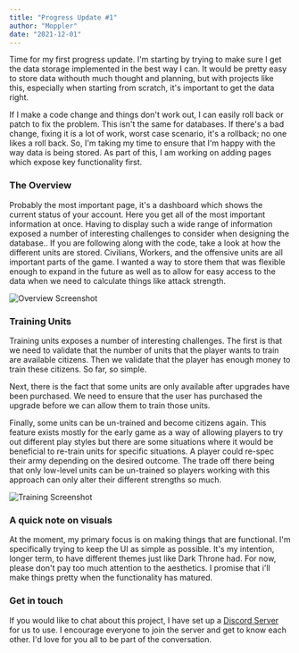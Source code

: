```yaml
---
title: "Progress Update #1"
author: "Moppler"
date: "2021-12-01"
---
```

Time for my first progress update. I'm starting by trying to make sure I get the
data storage implemented in the best way I can. It would be pretty easy to store
data withouth much thought and planning, but with projects like this, especially
when starting from scratch, it's important to get the data right.

If I make a code change and things don't work out, I can easily roll back or
patch to fix the problem. This isn't the same for databases. If there's a bad
change, fixing it is a lot of work, worst case scenario, it's a rollback; no one
likes a roll back. So, I'm taking my time to ensure that I'm happy with the way
data is being stored. As part of this, I am working on adding pages which expose
key functionality first.

### The Overview

Probably the most important page, it's a dashboard which shows the current
status of your account. Here you get all of the most important information at
once. Having to display such a wide range of information exposed a number of
interesting challenges to consider when designing the database.. If you are
following along with the code, take a look at how the different units are
stored. Civilians, Workers, and the offensive units are all important parts of
the game. I wanted a way to store them that was flexible enough to expand in the
future as well as to allow for easy access to the data when we need to calculate
things like attack strength.

![Overview Screenshot](/assets/progress-update-1/overview.png)

### Training Units

Training units exposes a number of interesting challenges. The first is that we
need to validate that the number of units that the player wants to train are
available citizens. Then we validate that the player has enough money to train
these citizens. So far, so simple.

Next, there is the fact that some units are only available after upgrades have
been purchased. We need to ensure that the user has purchased the upgrade before
we can allow them to train those units.

Finally, some units can be un-trained and become citizens again. This feature
exists mostly for the early game as a way of allowing players to try out
different play styles but there are some situations where it would be beneficial
to re-train units for specific situations. A player could re-spec their army
depending on the desired outcome. The trade off there being that only low-level
units can be un-trained so players working with this approach can only alter
their different strengths so much.

![Training Screenshot](/assets/progress-update-1/training.png)

### A quick note on visuals

At the moment, my primary focus is on making things that are functional. I'm
specifically trying to keep the UI as simple as possible. It's my intention,
longer term, to have different themes just like Dark Throne had. For now, please
don't pay too much attention to the aesthetics. I promise that i'll make things
pretty when the functionality has matured.

### Get in touch

If you would like to chat about this project, I have set up a
[Discord Server](https://discord.gg/BCrdJSpXWg) for us to use. I encourage
everyone to join the server and get to know each other. I'd love for you all to
be part of the conversation.
